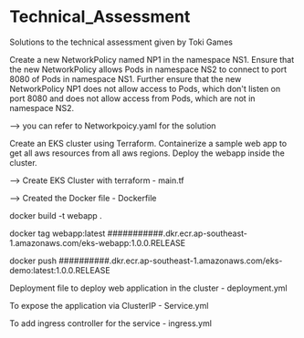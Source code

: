 # Technical_Assessment
Solutions to the technical assessment given by Toki Games

Create a new NetworkPolicy named NP1 in the namespace NS1. Ensure that the new NetworkPolicy allows Pods in namespace NS2 to connect to port 8080 of Pods in namespace NS1. Further ensure that the new NetworkPolicy NP1 does not allow access to Pods, which don't listen on port 8080 and does not allow access from Pods, which are not in namespace NS2.

--> you can refer to Networkpoicy.yaml for the solution

Create an EKS cluster using Terraform. Containerize a sample web app to get all aws resources from all aws regions. Deploy the webapp inside the cluster.

--> Create EKS Cluster with terraform - main.tf

--> Created the Docker file - Dockerfile

docker build -t webapp .

docker tag webapp:latest ###########.dkr.ecr.ap-southeast-1.amazonaws.com/eks-webapp:1.0.0.RELEASE

docker push ##########.dkr.ecr.ap-southeast-1.amazonaws.com/eks-demo:latest:1.0.0.RELEASE

Deployment file to deploy web application in the cluster - deployment.yml

To expose the application via ClusterIP - Service.yml

To add ingress controller for the service - ingress.yml
